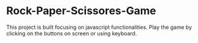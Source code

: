 # Rock-Paper-Scissores-Game
This project is built focusing on javascript functionalities. Play the game by clicking on the buttons on screen or using keyboard.
